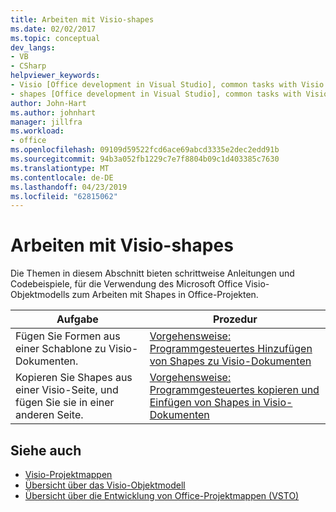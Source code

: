 ```yaml
---
title: Arbeiten mit Visio-shapes
ms.date: 02/02/2017
ms.topic: conceptual
dev_langs:
- VB
- CSharp
helpviewer_keywords:
- Visio [Office development in Visual Studio], common tasks with Visio shapes
- shapes [Office development in Visual Studio], common tasks with Visio shapes
author: John-Hart
ms.author: johnhart
manager: jillfra
ms.workload:
- office
ms.openlocfilehash: 09109d59522fcd6ace69abcd3335e2dec2edd91b
ms.sourcegitcommit: 94b3a052fb1229c7e7f8804b09c1d403385c7630
ms.translationtype: MT
ms.contentlocale: de-DE
ms.lasthandoff: 04/23/2019
ms.locfileid: "62815062"
---
```

# <a name="work-with-visio-shapes"></a>Arbeiten mit Visio-shapes
  Die Themen in diesem Abschnitt bieten schrittweise Anleitungen und Codebeispiele, für die Verwendung des Microsoft Office Visio-Objektmodells zum Arbeiten mit Shapes in Office-Projekten.

|Aufgabe|Prozedur|
|----------|---------------|
|Fügen Sie Formen aus einer Schablone zu Visio-Dokumenten.|[Vorgehensweise: Programmgesteuertes Hinzufügen von Shapes zu Visio-Dokumenten](../vsto/how-to-programmatically-add-shapes-to-a-visio-document.md)|
|Kopieren Sie Shapes aus einer Visio-Seite, und fügen Sie sie in einer anderen Seite.|[Vorgehensweise: Programmgesteuertes kopieren und Einfügen von Shapes in Visio-Dokumenten](../vsto/how-to-programmatically-copy-and-paste-shapes-in-a-visio-document.md)|

## <a name="see-also"></a>Siehe auch
- [Visio-Projektmappen](../vsto/visio-solutions.md)
- [Übersicht über das Visio-Objektmodell](../vsto/visio-object-model-overview.md)
- [Übersicht über die Entwicklung von Office-Projektmappen &#40;VSTO&#41;](../vsto/office-solutions-development-overview-vsto.md)
